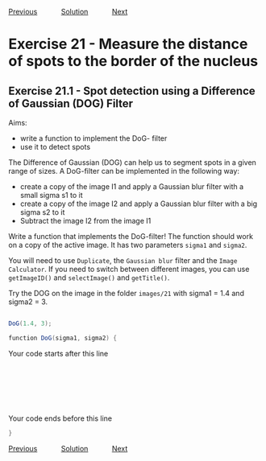 [Previous](./ex20-01.md) &nbsp;&nbsp;&nbsp;&nbsp;&nbsp;&nbsp;&nbsp;&nbsp;&nbsp;&nbsp;     [Solution](../ans/ans21-01.md) &nbsp;&nbsp;&nbsp;&nbsp;&nbsp;&nbsp;&nbsp;&nbsp;&nbsp;&nbsp; [Next](./ex22-01.md)

# Exercise 21 - Measure the distance of spots to the border of the nucleus 
## Exercise 21.1 - Spot detection using a Difference of Gaussian (DOG) Filter
Aims:
- write a function to implement the DoG- filter
- use it to detect spots

The Difference of Gaussian (DOG) can help us to segment spots in a given range of sizes.
A DoG-filter can be implemented in the following way:
- create a copy of the image I1 and apply a Gaussian blur filter with a small sigma s1 to it
- create a copy of the image I2 and apply a Gaussian blur filter with a big sigma s2 to it
- Subtract the image I2 from the image I1

Write a function that implements the DoG-filter! The function should work on a copy of the active image. 
It has two parameters ``sigma1`` and ``sigma2``. 

You will need to use ``Duplicate``, the ``Gaussian blur`` filter 
and the ``Image Calculator``. If you need to switch between different images, you can use
``getImageID()`` and ``selectImage()`` and ``getTitle()``.

Try the DOG on the image in the folder ``images/21`` with sigma1 = 1.4 and sigma2 = 3.

```java

DoG(1.4, 3);

function DoG(sigma1, sigma2) {
```
Your code starts after this line 
```java








```
Your code ends before this line 
```java
}
```
[Previous](./ex20-01.md) &nbsp;&nbsp;&nbsp;&nbsp;&nbsp;&nbsp;&nbsp;&nbsp;&nbsp;&nbsp;     [Solution](../ans/ans21-01.md) &nbsp;&nbsp;&nbsp;&nbsp;&nbsp;&nbsp;&nbsp;&nbsp;&nbsp;&nbsp; [Next](./ex22-01.md)
